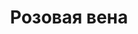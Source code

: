 ---
layout: wave_post
title: Розовая вена
image: /assets/images/pink_ven.jpg
alt: pink_ven
dates: 20.04.2025, 20.05.2025, 20.06.2025
dateb: 20.03.2024
---